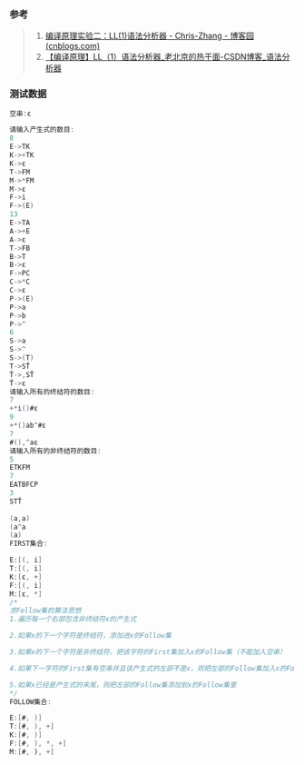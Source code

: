 ### 参考

> 1. [编译原理实验二：LL(1)语法分析器 - Chris-Zhang - 博客园 (cnblogs.com)](https://www.cnblogs.com/jiaqizhang/p/9879777.html)
> 2. [【编译原理】LL（1）语法分析器_老北京的热干面-CSDN博客_语法分析器](https://blog.csdn.net/qq_36946026/article/details/80273362)

### 测试数据

```java
空串:ε

请输入产生式的数目: 
8
E->TK  
K->+TK
K->ε
T->FM
M->*FM
M->ε
F->i
F->(E)
13
E->TA
A->+E
A->ε
T->FB
B->T
B->ε
F->PC
C->*C
C->ε
P->(E)
P->a
P->b
P->^
6
S->a
S->^
S->(T)
T->SŤ
Ť->,SŤ
Ť->ε
请输入所有的终结符的数目: 
7
+*i()#ε
9
+*()ab^#ε
7
#(),^aε
请输入所有的非终结符的数目: 
5
ETKFM
7
EATBFCP
3
STŤ
    
(a,a)
(a^a
(a)
FIRST集合:

E:[(, i]
T:[(, i]
K:[ε, +]
F:[(, i]
M:[ε, *]
/*
求Follow集的算法思想
1.遍历每一个右部包含非终结符x的产生式

2.如果x的下一个字符是终结符，添加进x的Follow集

3.如果x的下一个字符是非终结符，把该字符的First集加入x的Follow集（不能加入空串）

4.如果下一字符的First集有空串并且该产生式的左部不是x，则把左部的Follow集加入x的Follow集

5.如果x已经是产生式的末尾，则把左部的Follow集添加到x的Follow集里
*/
FOLLOW集合:

E:[#, )]
T:[#, ), +]
K:[#, )]
F:[#, ), *, +]
M:[#, ), +]
```


